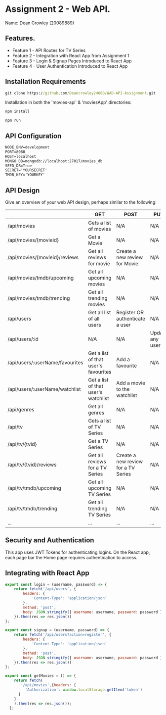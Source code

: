 # Assignment 2 - Web API.

Name: Dean Crowley (20089889)

## Features.
 
 + Feature 1 - API Routes for TV Series 
 + Feature 2 - Integration with React App from Assignment 1
 + Feature 3 - Login & Signup Pages Introduced to React App
 + Feature 4 - User Authentication Introduced to React App


## Installation Requirements

```bat
git clone https://github.com/Deancrowley24680/WAD-API-Assignment.git
```

Installation in both the 'movies-api' & 'moviesApp' directories:

```bat
npm install
```
```bat
npm run
```

## API Configuration

```bat
NODE_ENV=development
PORT=8080
HOST=localhost
MONGO_DB=mongodb://localhost:27017/movies_db
SEED_DB=True
SECRET='YOURSECRET'
TMDB_KEY='YOURKEY'
```


## API Design
Give an overview of your web API design, perhaps similar to the following: 

|  |  GET | POST | PUT | DELETE
| -- | -- | -- | -- | -- 
| /api/movies |Gets a list of movies | N/A | N/A |
| /api/movies/{movieid} | Get a Movie | N/A | N/A | N/A
| /api/movies/{movieid}/reviews | Get all reviews for movie | Create a new review for Movie | N/A | N/A  
| /api/movies/tmdb/upcoming | Get all upcoming movies | N/A | N/A | N/A 
| /api/movies/tmdb/trending | Get all trending movies | N/A | N/A | N/A
| /api/users | Get all list of all users | Register OR authenticate a user | N/A | N/A
| /api/users/:id | N/A | N/A | Update any user | N/A
| /api/users/:userName/favourites | Get a list of that user's favourites | Add a favourite | N/A | N/A
| /api/users/:userName/watchlist | Get a list of that user's watchlist | Add a movie to the watchlist | N/A | N/A
| /api/genres | Get all genres | N/A | N/A | N/A
| /api/tv |Gets a list of TV Series | N/A | N/A |
| /api/tv/{tvid} | Get a TV Series | N/A | N/A | N/A
| /api/tv/{tvid}/reviews | Get all reviews for a TV Series | Create a new review for a TV Series | N/A | N/A  
| /api/tv/tmdb/upcoming | Get all upcoming TV Series | N/A | N/A | N/A 
| /api/tv/tmdb/trending | Get all trending TV Series | N/A | N/A | N/A
| ... | ... | ... | ... | ...



## Security and Authentication
This app uses JWT Tokens for authenticating logins. On the React app, each page bar the Home page requires authentication to access.

## Integrating with React App 

~~~Javascript
export const login = (username, password) => {
    return fetch('/api/users', {
        headers: {
            'Content-Type': 'application/json'
        },
        method: 'post',
        body: JSON.stringify({ username: username, password: password })
    }).then(res => res.json())
};

export const signup = (username, password) => {
    return fetch('/api/users?action=register', {
        headers: {
            'Content-Type': 'application/json'
        },
        method: 'post',
        body: JSON.stringify({ username: username, password: password })
    }).then(res => res.json())
};

export const getMovies = () => {
    return fetch(
       '/api/movies',{headers: {
         'Authorization': window.localStorage.getItem('token')
      }
    }
    ).then(res => res.json());
  };

~~~

 
